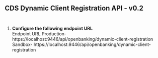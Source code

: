 
## CDS Dynamic Client Registration API - v0.2 <br/><br/>
1. **Configure the following endpoint URL** <br/>
Endpoint URL 
Production- https://localhost:9446/api/openbanking/dynamic-client-registration
Sandbox- https://localhost:9446/api/openbanking/dynamic-client-registration